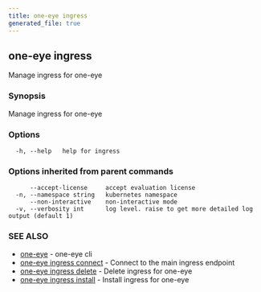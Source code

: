 ```yaml
---
title: one-eye ingress
generated_file: true
---
```

## one-eye ingress

Manage ingress for one-eye

### Synopsis

Manage ingress for one-eye

### Options

```
  -h, --help   help for ingress
```

### Options inherited from parent commands

```
      --accept-license     accept evaluation license
  -n, --namespace string   kubernetes namespace
      --non-interactive    non-interactive mode
  -v, --verbosity int      log level. raise to get more detailed log output (default 1)
```

### SEE ALSO

* [one-eye](/docs/one-eye/cli/reference/one-eye/)	 - one-eye cli
* [one-eye ingress connect](/docs/one-eye/cli/reference/one-eye_ingress_connect/)	 - Connect to the main ingress endpoint
* [one-eye ingress delete](/docs/one-eye/cli/reference/one-eye_ingress_delete/)	 - Delete ingress for one-eye
* [one-eye ingress install](/docs/one-eye/cli/reference/one-eye_ingress_install/)	 - Install ingress for one-eye

